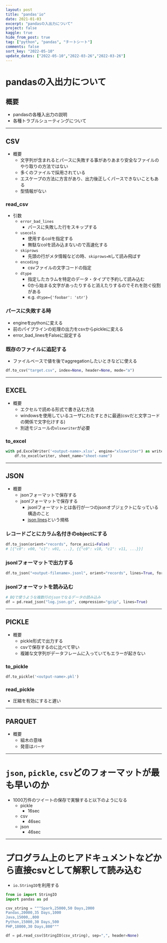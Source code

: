 ```yaml
---
layout: post
title: "pandas'io"
date: 2021-01-03
excerpt: "pandasの入出力について"
project: false
kaggle: true
hide_from_post: true
tag: ["python", "pandas", "チートシート"]
comments: false
sort_key: "2022-05-10"
update_dates: ["2022-05-10","2022-03-26","2022-03-26"]
---
```


# pandasの入出力について

## 概要
 - pandasの各種入出力の説明　
 - 各種トラブルシューティングについて

---

## CSV
 - 概要
   - 文字列が含まれるとパースに失敗する事がありあまり安全なファイルのやり取りの方法ではない
   - 多くのファイルで採用されている
   - エスケープの方法に方言があり、出力後正しくパースできないこともある
   - 型情報がない

### read_csv
 - 引数
   - `error_bad_lines`
     - パースに失敗した行をスキップする
   - `usecols`
     - 使用するcolを指定する
     - 無駄なcolを読み込まないので高速化する
   - `skiprows`
     - 先頭の行がメタ情報などの時、`skiprows=N`して読み飛ばす
   - `encoding`
     - csvファイルの文字コードの指定
   - `dtype`
     - 指定したカラムを特定のデータ・タイプで予約して読み込む
     - 0から始まる文字があったりすると消えたりするのでそれを防ぐ役割がある
     - e.g. `dtype={'foobar': 'str'}`

### パースに失敗する時
 - engineをpythonに変える
 - 前のパイプラインの処理の出力をcsvからpickleに変える
 - error_bad_linesをFalseに設定する

### 既存のファイルに追記する
 - ファイルベースで値を後でaggregationしたいときなどに使える

```python
df.to_csv("target.csv", index=None, header=None, mode="a")
```

---

## EXCEL
 - 概要
   - エクセルで読める形式で書き込む方法
   - windowsを使用しているユーザにわたすときに最適(csvだと文字コードの関係で文字化けする)
   - 別途モジュールの`xlsxwriter`が必要

### to_excel

```python
with pd.ExcelWriter('<output-name>.xlsx', engine="xlsxwriter") as writer:  
	df.to_excel(writer, sheet_name="sheet-name")
```

---

## JSON
 - 概要
   - jsonフォーマットで保存する
   - jsonlフォーマットで保存する
     - jsonlフォーマットとは各行が一つのjsonオブジェクトになっている構造のこと
     - [json lines](https://jsonlines.org/)という規格

### レコードごとにカラム名付きのobjectにする

```python
df.to_json(orient="records", force_ascii=False)
# [{"c0": v00, "c1": v01, ...}, {{"c0": v10, "c1": v11, ...}}]
```

### jsonlフォーマットで出力する

```python
df.to_json("<output-filename>.jsonl", orient="records", lines=True, force_ascii=False)
```

### jsonlフォーマットを読み込む

```python
# BQで使うような複数行のjsonでなるデータの読み込み
df = pd.read_json("log.json.gz", compression="gzip", lines=True)
```

---

## PICKLE
 - 概要
   - pickle形式で出力する
   - csvで保存するのに比べて早い
   - 複雑な文字列がデータフレームに入っていてもエラーが起きない

### to_pickle

```python
df.to_pickle('<output-name>.pkl')
```

### read_pickle
 - 圧縮を有効にすると遅い

---

## PARQUET
 - 概要
   - 組木の意味
   - 発音は`パーケ`

---

# `json`, `pickle`, `csv`どのフォーマットが最も早いのか
 - 1000万件のツイートの保存で実験すると以下のようになる
   - pickle
     - 16sec
   - csv
     - 46sec
   - json
     - 46sec

---

# プログラム上のヒアドキュメントなどから直接csvとして解釈して読み込む
 - `io.StringIO`を利用する

```python
from io import StringIO
import pandas as pd

csv_string = """Spark,25000,50 Days,2000
Pandas,20000,35 Days,1000
Java,15000,,800
Python,15000,30 Days,500
PHP,18000,30 Days,800"""

df = pd.read_csv(StringIO(csv_string), sep=",", header=None)
```
